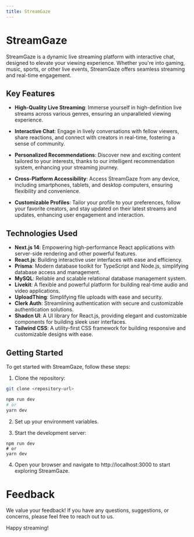 ```yaml
---
title: StreamGaze
---
```


# StreamGaze

StreamGaze is a dynamic live streaming platform with interactive chat, designed to elevate your viewing experience. Whether you're into gaming, music, sports, or other live events, StreamGaze offers seamless streaming and real-time engagement.

## Key Features

- **High-Quality Live Streaming**: Immerse yourself in high-definition live streams across various genres, ensuring an unparalleled viewing experience.

- **Interactive Chat**: Engage in lively conversations with fellow viewers, share reactions, and connect with creators in real-time, fostering a sense of community.

- **Personalized Recommendations**: Discover new and exciting content tailored to your interests, thanks to our intelligent recommendation system, enhancing your streaming journey.

- **Cross-Platform Accessibility**: Access StreamGaze from any device, including smartphones, tablets, and desktop computers, ensuring flexibility and convenience.

- **Customizable Profiles**: Tailor your profile to your preferences, follow your favorite creators, and stay updated on their latest streams and updates, enhancing user engagement and interaction.

## Technologies Used

- **Next.js 14**: Empowering high-performance React applications with server-side rendering and other powerful features.
- **React.js**: Building interactive user interfaces with ease and efficiency.
- **Prisma**: Modern database toolkit for TypeScript and Node.js, simplifying database access and management.
- **MySQL**: Reliable and scalable relational database management system.
- **Livekit**: A flexible and powerful platform for building real-time audio and video applications.
- **UploadThing**: Simplifying file uploads with ease and security.
- **Clerk Auth**: Streamlining authentication with secure and customizable authentication solutions.
- **Shadcn UI**: A UI library for React.js, providing elegant and customizable components for building sleek user interfaces.
- **Tailwind CSS**: A utility-first CSS framework for building responsive and customizable designs with ease.

## Getting Started

To get started with StreamGaze, follow these steps:

1. Clone the repository:

```bash
git clone <repository-url>

npm run dev
# or
yarn dev
```

2. Set up your environment variables.

3. Start the development server:
```
npm run dev
# or
yarn dev
```

4. Open your browser and navigate to http://localhost:3000 to start exploring StreamGaze.

# Feedback
We value your feedback! If you have any questions, suggestions, or concerns, please feel free to reach out to us.

Happy streaming!
